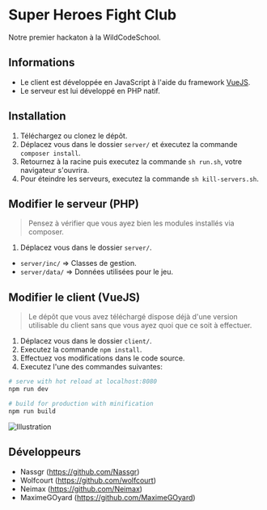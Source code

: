 # Super Heroes Fight Club

Notre premier hackaton à la WildCodeSchool.

## Informations
* Le client est développée en JavaScript à l'aide du framework [VueJS](https://vuejs.org/).
* Le serveur est lui développé en PHP natif.

## Installation
1. Téléchargez ou clonez le dépôt.
2. Déplacez vous dans le dossier `server/` et éxecutez la commande `composer install`.
3. Retournez à la racine puis executez la commande `sh run.sh`, votre navigateur s'ouvrira.
4. Pour éteindre les serveurs, executez la commande `sh kill-servers.sh`.

## Modifier le serveur (PHP)
> Pensez à vérifier que vous ayez bien les modules installés via composer.
1. Déplacez vous dans le dossier `server/`.
* `server/inc/` => Classes de gestion.
* `server/data/` => Données utilisées pour le jeu.

## Modifier le client (VueJS)
> Le dépôt que vous avez téléchargé dispose déjà d'une version utilisable du client sans que vous ayez quoi que ce soit à effectuer.
1. Déplacez vous dans le dossier `client/`.
2. Executez la commande `npm install`.
3. Effectuez vos modifications dans le code source.
4. Executez l'une des commandes suivantes:
``` bash
# serve with hot reload at localhost:8080
npm run dev

# build for production with minification
npm run build
```
![Illustration](https://i.imgur.com/PZVhNg9.png)

## Développeurs
* Nassgr (https://github.com/Nassgr)
* Wolfcourt (https://github.com/wolfcourt)
* Neimax (https://github.com/Neimax)
* MaximeGOyard (https://github.com/MaximeGOyard)